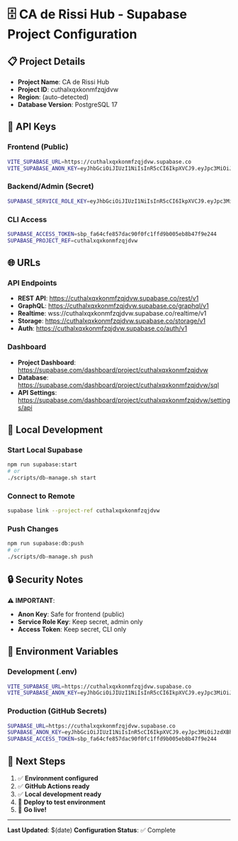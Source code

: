 # 🗄️ CA de Rissi Hub - Supabase Project Configuration

## 📋 Project Details
- **Project Name**: CA de Rissi Hub
- **Project ID**: cuthalxqxkonmfzqjdvw
- **Region**: (auto-detected)
- **Database Version**: PostgreSQL 17

## 🔑 API Keys

### Frontend (Public)
```bash
VITE_SUPABASE_URL=https://cuthalxqxkonmfzqjdvw.supabase.co
VITE_SUPABASE_ANON_KEY=eyJhbGciOiJIUzI1NiIsInR5cCI6IkpXVCJ9.eyJpc3MiOiJzdXBhYmFzZSIsInJlZiI6ImN1dGhhbHhxeGtvbm1menFqZHZ3Iiwicm9sZSI6ImFub24iLCJpYXQiOjE3NTQ1MTc4MTIsImV4cCI6MjA3MDA5MzgxMn0.-W7haFEUs1IaQRXY_M-aL-lpAtXPhcVsQFbQhQbMpSI
```

### Backend/Admin (Secret)
```bash
SUPABASE_SERVICE_ROLE_KEY=eyJhbGciOiJIUzI1NiIsInR5cCI6IkpXVCJ9.eyJpc3MiOiJzdXBhYmFzZSIsInJlZiI6ImN1dGhhbHhxeGtvbm1menFqZHZ3Iiwicm9sZSI6InNlcnZpY2Vfcm9sZSIsImlhdCI6MTc1NDUxNzgxMiwiZXhwIjoyMDcwMDkzODEyfQ.vWWnkClhtsd7IUOaeB8BccCVRYrwoV21JjbL-qT_m-4
```

### CLI Access
```bash
SUPABASE_ACCESS_TOKEN=sbp_fa64cfe857dac90f0fc1ffd9b005eb8b47f9e244
SUPABASE_PROJECT_REF=cuthalxqxkonmfzqjdvw
```

## 🌐 URLs

### API Endpoints
- **REST API**: https://cuthalxqxkonmfzqjdvw.supabase.co/rest/v1
- **GraphQL**: https://cuthalxqxkonmfzqjdvw.supabase.co/graphql/v1
- **Realtime**: wss://cuthalxqxkonmfzqjdvw.supabase.co/realtime/v1
- **Storage**: https://cuthalxqxkonmfzqjdvw.supabase.co/storage/v1
- **Auth**: https://cuthalxqxkonmfzqjdvw.supabase.co/auth/v1

### Dashboard
- **Project Dashboard**: https://supabase.com/dashboard/project/cuthalxqxkonmfzqjdvw
- **Database**: https://supabase.com/dashboard/project/cuthalxqxkonmfzqjdvw/sql
- **API Settings**: https://supabase.com/dashboard/project/cuthalxqxkonmfzqjdvw/settings/api

## 🚀 Local Development

### Start Local Supabase
```bash
npm run supabase:start
# or
./scripts/db-manage.sh start
```

### Connect to Remote
```bash
supabase link --project-ref cuthalxqxkonmfzqjdvw
```

### Push Changes
```bash
npm run supabase:db:push
# or
./scripts/db-manage.sh push
```

## 🔒 Security Notes

⚠️ **IMPORTANT**: 
- **Anon Key**: Safe for frontend (public)
- **Service Role Key**: Keep secret, admin only
- **Access Token**: Keep secret, CLI only

## 📱 Environment Variables

### Development (.env)
```bash
VITE_SUPABASE_URL=https://cuthalxqxkonmfzqjdvw.supabase.co
VITE_SUPABASE_ANON_KEY=eyJhbGciOiJIUzI1NiIsInR5cCI6IkpXVCJ9.eyJpc3MiOiJzdXBhYmFzZSIsInJlZiI6ImN1dGhhbHhxeGtvbm1menFqZHZ3Iiwicm9sZSI6ImFub24iLCJpYXQiOjE3NTQ1MTc4MTIsImV4cCI6MjA3MDA5MzgxMn0.-W7haFEUs1IaQRXY_M-aL-lpAtXPhcVsQFbQhQbMpSI
```

### Production (GitHub Secrets)
```bash
SUPABASE_URL=https://cuthalxqxkonmfzqjdvw.supabase.co
SUPABASE_ANON_KEY=eyJhbGciOiJIUzI1NiIsInR5cCI6IkpXVCJ9.eyJpc3MiOiJzdXBhYmFzZSIsInJlZiI6ImN1dGhhbHhxeGtvbm1menFqZHZ3Iiwicm9sZSI6ImFub24iLCJpYXQiOjE3NTQ1MTc4MTIsImV4cCI6MjA3MDA5MzgxMn0.-W7haFEUs1IaQRXY_M-aL-lpAtXPhcVsQFbQhQbMpSI
SUPABASE_ACCESS_TOKEN=sbp_fa64cfe857dac90f0fc1ffd9b005eb8b47f9e244
```

## 🎯 Next Steps

1. ✅ **Environment configured**
2. ✅ **GitHub Actions ready**
3. ✅ **Local development ready**
4. 🔄 **Deploy to test environment**
5. 🚀 **Go live!**

---

**Last Updated**: $(date)
**Configuration Status**: ✅ Complete